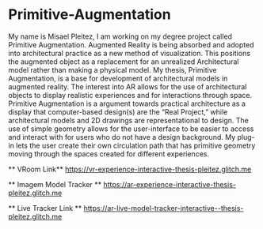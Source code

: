 # Primitive-Augmentation

My name is Misael Pleitez,  I am working on my degree project called Primitive Augmentation. Augmented Reality is being absorbed and adopted into architectural practice as a new method of visualization. This positions the augmented object as a replacement for an unrealized Architectural model rather than making a physical model. My thesis, Primitive Augmentation, is a base for development of architectural models in augmented reality. The interest into AR allows for the use of architectural objects to display realistic experiences and for interactions through space. Primitive Augmentation is a argument towards practical architecture as a display that computer-based design(s) are the “Real Project,” while architectural models and 2D drawings are representational to design. The use of simple geometry allows for the user-interface to be easier to access and interact with for users who do not have a design background. My plug-in lets the user create their own circulation path that has primitive geometry moving through the spaces created for different experiences. 


** VRoom Link**
https://vr-experience-interactive-thesis-pleitez.glitch.me

** Imagem Model Tracker **
https://ar-experience-interactive-thesis-pleitez.glitch.me

** Live Tracker Link **
https://ar-live-model-tracker-interactive--thesis-pleitez.glitch.me
